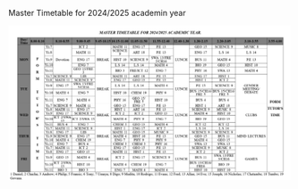 Master Timetable for 2024/2025 academin year

![image alt](https://github.com/OKOYO-RODRICKS/OKOYO-RODRICKS/blob/main/Screenshot%202025-03-27%20at%2011-33-32%20Master%20Timetable.png?raw=true)

